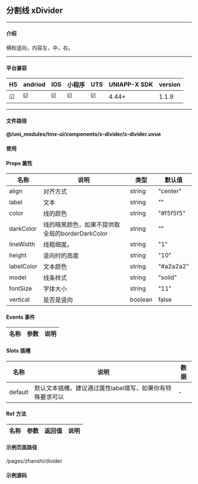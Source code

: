 
## 分割线 xDivider

***

#### 介绍

横和竖向，内容左，中，右。

***

#### 平台兼容

| H5 | andriod | IOS | 小程序 | UTS | UNIAPP-X SDK | version |
| --- | --- | --- | --- | --- | --- | --- |
| ☑ | ☑️ | ☑️ | ☑️ | ☑️ | 4.44+ | 1.1.9 |

***

#### 文件路径

**@/uni_modules/tmx-ui/components/x-divider/x-divider.uvue**

#### 使用

<x-divider></x-divider>

#### Props 属性

| 名称 | 说明 | 类型 | 默认值 |
| ------ | ---- | ---- | ---- |
| align | 对齐方式 | string | "center" |
| label | 文本 | string | "" |
| color | 线的颜色 | string | "#f5f5f5" |
| darkColor | 线的暗黑颜色，如果不提供取全局的borderDarkColor | string | "" |
| lineWidth | 线粗细度。 | string | "1" |
| height | 竖向时的高度 | string | "10" |
| labelColor | 文本颜色 | string | "#a2a2a2" |
| model | 线条样式 | string | "solid" |
| fontSize | 字体大小 | string | "11" |
| vertical | 是否是竖向 | boolean | false |



#### Events 事件

| 名称 | 参数 | 说明 |
| ------ | ---- | ---- |


#### Slots 插槽

| 名称 | 说明 | 数据 |
| ------ | ---- | ---- |
| default | 默认文本插槽。建议通过属性label填写，如果你有特殊要求可以 | - |


#### Ref 方法

| 名称 | 参数 | 返回值 | 说明 |
| ------ | ---- | ---- | ---- |


#### 示例页面路径

/pages/zhanshi/divider

#### 示例源码

<template>
	<!-- #ifdef APP -->
	<scroll-view style="flex:1">
	<!-- #endif -->
	<!-- #ifdef MP-WEIXIN -->
	<page-meta :page-style="`background-color:${xThemeConfigBgColor}`">
		<navigation-bar :background-color="xThemeConfigNavBgColor" :front-color="xThemeConfigNavFontColor"></navigation-bar>
	</page-meta>
	<!-- #endif -->
		<x-sheet>
			<x-text font-size="18" class=" text-weight-b ">分割线 Divider</x-text>
		</x-sheet>
		<x-sheet>
			<x-divider></x-divider>
			<x-divider class="mt-16" darkColor='error' color="error"></x-divider>
			<x-divider class="mt-16" darkColor='success' color="success"></x-divider>
		</x-sheet>
		<x-sheet>
			<x-divider label="标题测试"></x-divider>
		</x-sheet>
		<x-sheet>
			<x-divider align="right" label="标题测试"></x-divider>
		</x-sheet>
		<x-sheet>
			<x-divider align="left" label="左侧"></x-divider>
		</x-sheet>
		<x-sheet>
			<x-text font-size="18" class=" text-weight-b ">竖向</x-text>
		</x-sheet>
		<x-sheet class="flex flex-row ">
			<x-divider :vertical="true" height="50px"></x-divider>
			<x-divider :vertical="true" darkColor='success' color="success" height="50px" class="ml-16"></x-divider>
		</x-sheet>

	<!-- #ifdef APP -->
	</scroll-view>
	<!-- #endif -->
</template>

<script>
	export default {
		data() {
			return {

			};
		}
	}
</script>

<style lang="scss">

</style>
		
